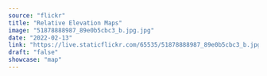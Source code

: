 ```yaml
---
source: "flickr"
title: "Relative Elevation Maps"
image: "51878888987_89e0b5cbc3_b.jpg.jpg"
date: "2022-02-13"
link: "https://live.staticflickr.com/65535/51878888987_89e0b5cbc3_b.jpg"
draft: "false"
showcase: "map"
---
```

